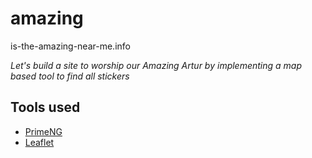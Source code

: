 # amazing
is-the-amazing-near-me.info

*Let's build a site to worship our Amazing Artur by implementing a map based tool to find all stickers*

## Tools used
* [PrimeNG](https://primeng.org/)
* [Leaflet](https://github.com/bluehalo/ngx-leaflet)
